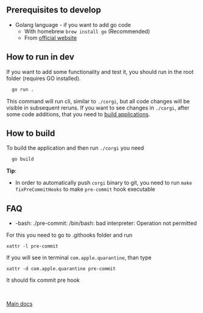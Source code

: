 ## Prerequisites to develop
- Golang language - if you want to add go code
  - With homebrew `brew install go` (Recommended)
  - From [official website](https://go.dev)

## How to run in dev

If you want to add some functionality and test it, you should run in the root folder (requires GO installed).

```bash 
  go run .
```
This command will run cli, similar to `./corgi`, but all code changes will be visible in subsequent reruns. If you want to see changes in `./corgi`, after some code additions, that you need to [build applications](#how-to-build).

## How to build
To build the application and then run `./corgi` you need
```bash 
  go build
```

**Tip**: 
 - In order to automatically push `corgi` binary to git, you need to run `make fixPreCommitHooks` to make `pre-commit` hook executable



## FAQ
- -bash: ./pre-commit: /bin/bash: bad interpreter: Operation not permitted

For this you need to go to .githooks folder and run 
```
xattr -l pre-commit
```

If you will see in terminal `com.apple.quarantine`, than type
```
xattr -d com.apple.quarantine pre-commit
```
It should fix commit pre hook

</br>

[Main docs](../../Readme.md)